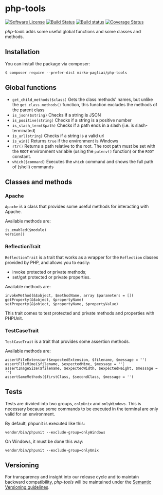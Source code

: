 # php-tools

[![Software License](https://img.shields.io/badge/license-MIT-brightgreen.svg?style=flat-square)](LICENSE.txt)
[![Build Status](https://api.travis-ci.org/mirko-pagliai/php-tools.svg?branch=master)](https://travis-ci.org/mirko-pagliai/php-tools)
[![Build status](https://ci.appveyor.com/api/projects/status/dexhrwff7w814wt3?svg=true)](https://ci.appveyor.com/project/mirko-pagliai/php-tools)
[![Coverage Status](https://img.shields.io/codecov/c/github/mirko-pagliai/php-tools.svg?style=flat-square)](https://codecov.io/github/mirko-pagliai/php-tools)

*php-tools* adds some useful global functions and some classes and methods.

## Installation
You can install the package via composer:

    $ composer require --prefer-dist mirko-pagliai/php-tools

## Global functions
- `get_child_methods($class)` Gets the class methods' names, but unlike the `get_class_methods()` function, this function excludes the methods of the parent class
- `is_json($string)` Checks if a string is JSON
- `is_positive(string)` Checks if a string is a positive number
- `is_slash_term($path)` Checks if a path ends in a slash (i.e. is slash-terminated)
- `is_url(string)` Checks if a string is a valid url
- `is_win()` Returns `true` if the environment is Windows
- `rtr()` Returns a path relative to the root. The root path must be set with the `ROOT` environment variable  (using the `putenv()` function) or the `ROOT` constant.
- `which($command)` Executes the `which` command and shows the full path of (shell) commands

## Classes and methods
### Apache
`Apache` is a class that provides some useful methods for interacting with Apache.

Available methods are:
    
    is_enabled($module)
    version()

### ReflectionTrait
`ReflectionTrait` is a trait that works as a wrapper for the `Reflection` classes provided by PHP, and allows you to easily:
- invoke protected or private methods;
- set/get protected or private properties.

Available methods are:

    invokeMethod(&$object, $methodName, array $parameters = [])
    getProperty(&$object, $propertyName)
    setProperty(&$object, $propertyName, $propertyValue)
    
This trait comes to test protected and private methods and properties with
PHPUnit.

### TestCaseTrait
`TestCaseTrait` is a trait that provides some assertion methods.

Available methods are:

    assertFileExtension($expectedExtension, $filename, $message = '')
    assertFileMime($filename, $expectedMime, $message = '')
    assertImageSize($filename, $expectedWidth, $expectedHeight, $message = '')
    assertSameMethods($firstClass, $secondClass, $message = '')

## Tests
Tests are divided into two groups, `onlyUnix` and `onlyWindows`. This is
necessary because some commands to be executed in the terminal are only valid
for an environment.

By default, phpunit is executed like this:

    vendor/bin/phpunit --exclude-group=onlyWindows

On Windows, it must be done this way:

    vendor/bin/phpunit --exclude-group=onlyUnix

## Versioning
For transparency and insight into our release cycle and to maintain backward 
compatibility, *php-tools* will be maintained under the 
[Semantic Versioning guidelines](http://semver.org).

